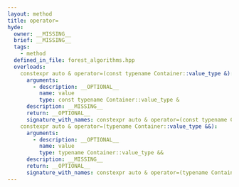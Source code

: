 ```yaml
---
layout: method
title: operator=
hyde:
  owner: __MISSING__
  brief: __MISSING__
  tags:
    - method
  defined_in_file: forest_algorithms.hpp
  overloads:
    constexpr auto & operator=(const typename Container::value_type &):
      arguments:
        - description: __OPTIONAL__
          name: value
          type: const typename Container::value_type &
      description: __MISSING__
      return: __OPTIONAL__
      signature_with_names: constexpr auto & operator=(const typename Container::value_type & value)
    constexpr auto & operator=(typename Container::value_type &&):
      arguments:
        - description: __OPTIONAL__
          name: value
          type: typename Container::value_type &&
      description: __MISSING__
      return: __OPTIONAL__
      signature_with_names: constexpr auto & operator=(typename Container::value_type && value)
---
```

